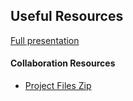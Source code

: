 ## Useful Resources

[Full presentation](assets/Transform%20your%20SharePoint%20with%20Content%20AI%20and%20Agents%20Workshop.pdf)

#### Collaboration Resources
- [Project Files Zip](assets/EDTI%20Sample.zip)

